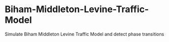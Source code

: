 # Biham-Middleton-Levine-Traffic-Model
Simulate Biham Middleton Levine Traffic Model and detect phase transitions
